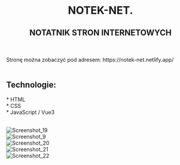 <h1 align="center"> NOTEK-NET. </h >
<br />
<h2 align="center"> NOTATNIK STRON INTERNETOWYCH  </h2>
<br />
<br />
Stronę można zobaczyć pod adresem: https://notek-net.netlify.app/
<br />
<br />
<h2 align="left"> Technologie: </h2>
* HTML 
<br />
* CSS
<br />
* JavaScript / Vue3
<br />
<br />


![Screenshot_19](https://user-images.githubusercontent.com/105555319/184507741-0cce4908-b757-439d-9ccf-530a8437be43.png)
<br />
![Screenshot_9](https://user-images.githubusercontent.com/105555319/184506915-959d9f91-b142-4b09-82ab-59f0603087e4.png)
<br />
![Screenshot_20](https://user-images.githubusercontent.com/105555319/184507769-441f64a5-fd59-4545-ba94-a0d96bf02c46.png)
<br />
![Screenshot_21](https://user-images.githubusercontent.com/105555319/184507796-f2bb5dca-f971-4b48-a320-b5d83198effd.png)
<br />
![Screenshot_22](https://user-images.githubusercontent.com/105555319/184507800-8ad91f97-294f-418f-9d3b-7b48b3a898e2.png)







